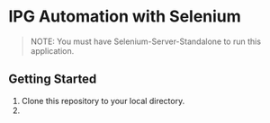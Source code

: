# IPG Automation with Selenium
> NOTE: You must have Selenium-Server-Standalone to run this application.
## Getting Started
1. Clone this repository to your local directory.
2. 